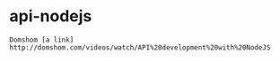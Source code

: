 # api-nodejs
    Domshom [a link] http://domshom.com/videos/watch/API%20development%20with%20NodeJS
